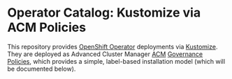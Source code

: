 # Operator Catalog: Kustomize via ACM Policies

This repository provides [OpenShift Operator](https://access.redhat.com/documentation/en-us/openshift_container_platform/4.15/html-single/operators/index) deployments via [Kustomize](https://kustomize.io/). They are deployed as Advanced Cluster Manager [ACM](https://www.redhat.com/en/technologies/management/advanced-cluster-management) [Governance Policies](https://access.redhat.com/documentation/en-us/red_hat_advanced_cluster_management_for_kubernetes/2.10/html-single/governance/index), which provides a simple, label-based installation model (which will be documented below).
